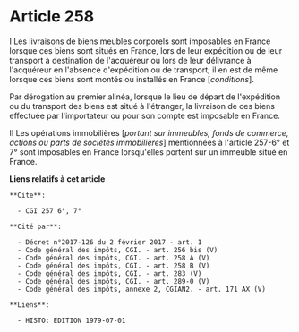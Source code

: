# Article 258

I  Les livraisons de biens meubles corporels sont imposables en France lorsque ces biens sont situés en France, lors de leur
expédition ou de leur transport à destination de l'acquéreur ou lors de leur délivrance à l'acquéreur en l'absence
d'expédition ou de transport; il en est de même lorsque ces biens sont montés ou installés en France [*conditions*].

Par dérogation au premier alinéa, lorsque le lieu de départ de l'expédition ou du transport des biens est situé à l'étranger,
la livraison de ces biens effectuée par l'importateur ou pour son compte est imposable en France.

II  Les opérations immobilières [*portant sur immeubles, fonds de commerce, actions ou parts de sociétés immobilières*]
mentionnées à l'article 257-6° et 7° sont imposables en France lorsqu'elles portent sur un immeuble situé en France.

**Liens relatifs à cet article**

	**Cite**:

	  - CGI 257 6°, 7°

	**Cité par**:

	  - Décret n°2017-126 du 2 février 2017 - art. 1
	  - Code général des impôts, CGI. - art. 256 bis (V)
	  - Code général des impôts, CGI. - art. 258 A (V)
	  - Code général des impôts, CGI. - art. 258 B (V)
	  - Code général des impôts, CGI. - art. 283 (V)
	  - Code général des impôts, CGI. - art. 289-0 (V)
	  - Code général des impôts, annexe 2, CGIAN2. - art. 171 AX (V)

	**Liens**:

	  - HISTO: EDITION 1979-07-01

